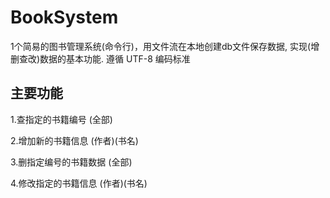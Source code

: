 # BookSystem
1个简易的图书管理系统(命令行)，用文件流在本地创建db文件保存数据, 实现(增删查改)数据的基本功能.
遵循 UTF-8 编码标准

## 主要功能
1.查指定的书籍编号 (全部)

2.增加新的书籍信息 (作者)(书名)

3.删指定编号的书籍数据 (全部)

4.修改指定的书籍信息 (作者)(书名)
